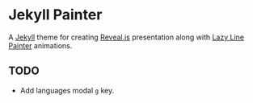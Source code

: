 # Jekyll Painter

A [Jekyll][jekyllrb] theme for creating [Reveal.js][reveal.js] presentation along with [Lazy Line Painter][lazy-line-painter] animations.

## TODO

- Add languages modal `g` key.

[jekyllrb]:             http://jekyllrb.com/
[reveal.js]:            https://github.com/hakimel/reveal.js/
[lazy-line-painter]:    https://github.com/camoconnell/lazy-line-painter
